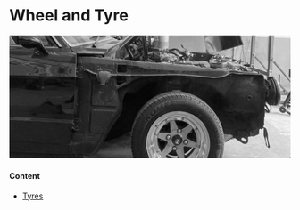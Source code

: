 # Wheel and Tyre

![Wheel and Tyre](./img/wheel-and-tyre-index.jpg)

#### Content

- [Tyres](tyres.md)
